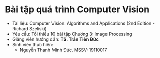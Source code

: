 # Bài tập quá trình Computer Vision
- Tài liệu: Computer Vision: Algorithms and Applications (2nd Edition - Richard Szeliski)
- Yêu cầu: Tối thiểu 10 bài tập Chương 3: Image Processing
- Giảng viên hướng dẫn: **TS. Trần Tiến Đức**
- Sinh viên thực hiện: 
	- Nguyễn Thanh Minh Đức. MSSV: 19110017